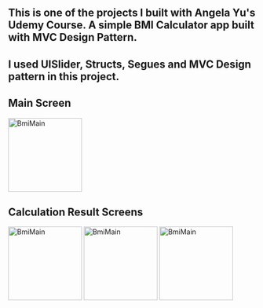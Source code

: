 ## This is one of the projects I built with Angela Yu's Udemy Course. A simple BMI Calculator app built with MVC Design Pattern.

## I used UISlider, Structs, Segues and MVC Design pattern in this project.

## Main Screen

<img title="main" src="https://i.ibb.co/xGqHs4N/BMI-Calculator-Main.png" alt="BmiMain" width="150" />

## Calculation Result Screens

<div>
<img style="display:inline" title="main" src="https://i.ibb.co/sm5xdT7/BMI-Red-Result.png" alt="BmiMain" width="150" />

<img title="main" src="https://i.ibb.co/9yGqt6M/BMI-Green-Result.png" alt="BmiMain" width="150" />

<img title="main" src="https://i.ibb.co/55M5YXp/BMI-Blue-Result.png" alt="BmiMain" width="150" />
<div/>


